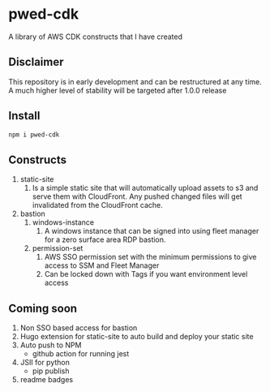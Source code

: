 # pwed-cdk

A library of AWS CDK constructs that I have created

## Disclaimer

This repository is in early development and can be restructured at any time.
A much higher level of stability will be targeted after 1.0.0 release

## Install

``` sh
npm i pwed-cdk
```

## Constructs

1. static-site
   1. Is a simple static site that will automatically upload assets to s3 and serve them with CloudFront. Any pushed changed files will get invalidated from the CloudFront cache.
2. bastion
   1. windows-instance
      1. A windows instance that can be signed into using fleet manager for a zero surface area RDP bastion.
   2. permission-set
      1. AWS SSO permission set with the minimum permissions to give access to SSM and Fleet Manager
      2. Can be locked down with Tags if you want environment level access

## Coming soon

1. Non SSO based access for bastion
2. Hugo extension for static-site to auto build and deploy your static site
3. Auto push to NPM
   - github action for running jest
4. JSII for python
   - pip publish
5. readme badges